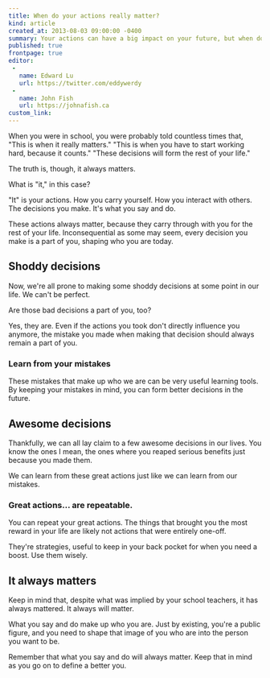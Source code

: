 ```yaml
---
title: When do your actions really matter?
kind: article
created_at: 2013-08-03 09:00:00 -0400
summary: Your actions can have a big impact on your future, but when do they really start to matter?
published: true
frontpage: true
editor:
 -
   name: Edward Lu
   url: https://twitter.com/eddywerdy
 -
   name: John Fish
   url: https://johnafish.ca
custom_link: 
---
```


When you were in school, you were probably told countless times that, "This is when it really matters." "This is when you have to start working hard, because it counts." "These decisions will form the rest of your life."

The truth is, though, it always matters.

What is "it," in this case?

"It" is your actions. How you carry yourself. How you interact with others. The decisions you make. It's what you say and do.

These actions always matter, because they carry through with you for the rest of your life. Inconsequential as some may seem, every decision you make is a part of you, shaping who you are today.

## Shoddy decisions

Now, we're all prone to making some shoddy decisions at some point in our life. We can't be perfect.

Are those bad decisions a part of you, too?

Yes, they are. Even if the actions you took don't directly influence you anymore, the mistake you made when making that decision should always remain a part of you.

### Learn from your mistakes

These mistakes that make up who we are can be very useful learning tools. By keeping your mistakes in mind, you can form better decisions in the future.

## Awesome decisions

Thankfully, we can all lay claim to a few awesome decisions in our lives. You know the ones I mean, the ones where you reaped serious benefits just because you made them.

We can learn from these great actions just like we can learn from our mistakes.

### Great actions... are repeatable.

You can repeat your great actions. The things that brought you the most reward in your life are likely not actions that were entirely one-off.

They're strategies, useful to keep in your back pocket for when you need a boost. Use them wisely.

## It always matters

Keep in mind that, despite what was implied by your school teachers, it has always mattered. It always will matter.

What you say and do make up who you are. Just by existing, you're a public figure, and you need to shape that image of you who are into the person you want to be.

Remember that what you say and do will always matter. Keep that in mind as you go on to define a better you.
